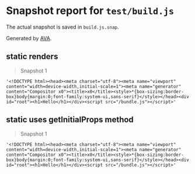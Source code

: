 # Snapshot report for `test/build.js`

The actual snapshot is saved in `build.js.snap`.

Generated by [AVA](https://ava.li).

## static renders

> Snapshot 1

    '<!DOCTYPE html><head><meta charset="utf-8"><meta name="viewport" content="width=device-width,initial-scale=1"><meta name="generator" content="Compositor x0"><title>x0</title><style>*{box-sizing:border-box}body{margin:0;font-family:system-ui,sans-serif}</style></head><div id="root"><h1>Hello</h1></div><script src="/bundle.js"></script>'

## static uses getInitialProps method

> Snapshot 1

    '<!DOCTYPE html><head><meta charset="utf-8"><meta name="viewport" content="width=device-width,initial-scale=1"><meta name="generator" content="Compositor x0"><title>x0</title><style>*{box-sizing:border-box}body{margin:0;font-family:system-ui,sans-serif}</style></head><div id="root"><h1>Hello</h1></div><script src="/bundle.js"></script>'
